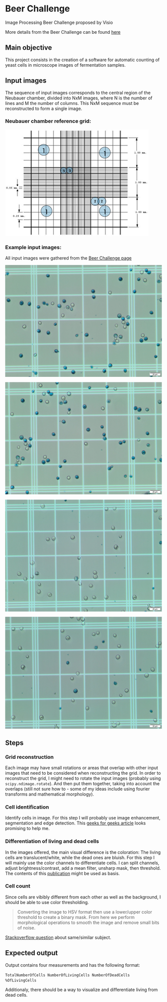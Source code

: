 # Beer Challenge
Image Processing Beer Challenge proposed by Visio

More details from the Beer Challenge can be found [here](https://www.notion.so/Proposta-de-Projeto-336e8afb603447109116a61d147c0e09)

## Main objective
This project consists in the creation of a software for automatic counting of yeast cells in microscope images of fermentation samples.

## Input images
The sequence of input images corresponds to the central region of the Neubauer chamber, divided into NxM images, where N is the number of lines and M the number of columns. This NxM sequence must be reconstructed to form a single image.

### Neubauer chamber reference grid:
![Neubauer chamber](./images/neubauer_grid.png)

### Example input images:
All input images were gathered from the [Beer Challenge page](https://www.notion.so/Proposta-de-Projeto-336e8afb603447109116a61d147c0e09)

![Input image 1](./dataset/1Quad.jpg)

![Input image 2](./dataset/2Quad.jpg)

![Input image 3](./dataset/7Quad2.jpg)

![Input image 4](./dataset/8Quad2.jpg)

## Steps

### Grid reconstruction

Each image may have small rotations or areas that overlap with other input images that need to be considered when reconstructing the grid.
In order to reconstruct the grid, I might need to rotate the input images (probably using `scipy.ndimage.rotate`). And then put them together, taking into account the overlaps (still not sure how to - some of my ideas include using fourier transforms and mathematical morphology).

### Cell identification

Identify cells in image. For this step I will probably use image enhancement, segmentation and edge detection.
This [geeks for geeks article](https://www.geeksforgeeks.org/python-blood-cell-identification-using-image-processing/) looks promising to help me.

### Differentiation of living and dead cells

In the images offered, the main visual difference is the coloration: The living cells are translucent/white, while the dead ones are bluish.
For this step I will mainly use the color channels to differentiate cells. I can split channels, adjust brightness/contrast, add a mean filter, unsharp mask, then threshold.
The contents of this [publication](https://www.researchgate.net/publication/51021408_Digital_Image_Processing_of_LiveDead_Staining) might be used as basis.

### Cell count

Since cells are vibibly different from each other as well as the background, I should be able to use color thresholding. 
>Converting the image to HSV format then use a lower/upper color threshold to create a binary mask. From here we perform morphological operations to smooth the image and remove small bits of noise.

[Stackoverflow question](https://stackoverflow.com/questions/58751101/count-number-of-cells-in-the-image) about same/similar subject.

## Expected output

Output contains four measurements and has the following format:

`TotalNumberOfCells NumberOfLivingCells NumberOfDeadCells %OfLivingCells`

Additionaly, there should be a way to visualize and differentiate living from dead cells.

